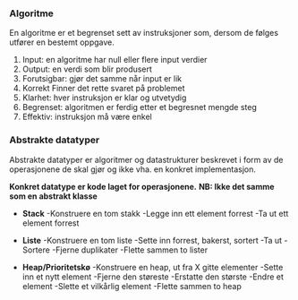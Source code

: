 
### Algoritme 
En algoritme er et begrenset sett av instruksjoner som, dersom de følges utfører en bestemt oppgave. 

1. Input: en algoritme har null eller flere input verdier
2. Output: en verdi som blir produsert
3. Forutsigbar: gjør det samme når input er lik
4. Korrekt Finner det rette svaret på problemet
5. Klarhet: hver instruksjon er klar og utvetydig
6. Begrenset: algoritmen er ferdig etter et begresnet mengde steg
7. Effektiv: instruksjon må være enkel


### Abstrakte datatyper
Abstrakte datatyper er algoritmer og datastrukturer beskrevet i form av de operasjonene de skal gjør og ikke vha. en konkret implementasjon.

**Konkret datatype er kode laget for operasjonene.** 
**NB: Ikke det samme som en abstrakt klasse** 


* **Stack**
  -Konstruere en tom stakk
  -Legge inn ett element forrest
  -Ta ut ett element forrest 
  
* **Liste**
  -Konstruere en tom liste
  -Sette inn forrest, bakerst, sortert
  -Ta ut
  -Sortere
  -Fjerne duplikater
  -Flette sammen to lister
  
* **Heap/Prioritetskø**
  -Konstruere en heap, ut fra X gitte elementer
  -Sette inn et nytt element
  -Fjerne den støreste
  -Erstatte den største
  -Endre et element
  -Slette et vilkårlig element
  -Flette sammen to heap


